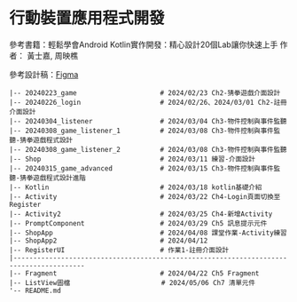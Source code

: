 # 行動裝置應用程式開發
參考書籍：輕鬆學會Android Kotlin實作開發：精心設計20個Lab讓你快速上手 作者： 黃士嘉, 周映樵

參考設計稿：[Figma](https://www.figma.com/file/pq9GIW2SX3DaRuOhc56Ywf/%E8%A1%8C%E5%8B%95%E8%A3%9D%E7%BD%AE%E6%87%89%E7%94%A8%E7%A8%8B%E5%BC%8F%E9%96%8B%E7%99%BC%E8%AA%B2%E7%A8%8B?type=design&node-id=0-1&mode=design)
```
|-- 20240223_game                     # 2024/02/23 Ch2-猜拳遊戲介面設計
|-- 20240226_login                    # 2024/02/26、2024/03/01 Ch2-註冊介面設計
|-- 20240304_listener                 # 2024/03/04 Ch3-物件控制與事件監聽
|-- 20240308_game_listener_1          # 2024/03/08 Ch3-物件控制與事件監聽-猜拳遊戲程式設計
|-- 20240308_game_listener_2          # 2024/03/08 Ch3-物件控制與事件監聽
|-- Shop                              # 2024/03/11 練習-介面設計
|-- 20240315_game_advanced            # 2024/03/15 Ch3-物件控制與事件監聽-猜拳遊戲程式設計進階
|-- Kotlin                            # 2024/03/18 kotlin基礎介紹
|-- Activity                          # 2024/03/22 Ch4-Login頁面切換至Register
|-- Activity2                         # 2024/03/25 Ch4-新增Activity
|-- PromptComponent                   # 2024/03/29 Ch5 訊息提示元件
|-- ShopApp                           # 2024/04/08 課堂作業-Activity練習
|-- ShopApp2                          # 2024/04/12
|-- RegisterUI                        # 作業1-註冊介面設計
|----------------------------------------------------------------------------------------
|-- Fragment                          # 2024/04/22 Ch5 Fragment
|-- ListView圖檔                       # 2024/05/06 Ch7 清單元件
'-- README.md
```
